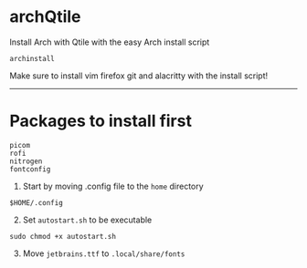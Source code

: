 # archQtile
Install Arch with Qtile with the easy Arch install script
```
archinstall
```

Make sure to install vim firefox git and alacritty with the install script!

---
# Packages to install first

```
picom
rofi
nitrogen
fontconfig
```

1. Start by moving .config file to the `home` directory

```
$HOME/.config
```

2. Set `autostart.sh` to be executable

```
sudo chmod +x autostart.sh
```

3. Move `jetbrains.ttf` to `.local/share/fonts`
